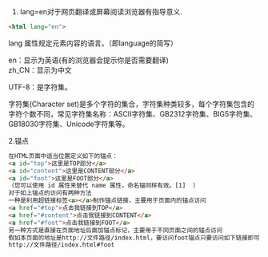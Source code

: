1. lang=en对于网页翻译或屏幕阅读浏览器有指导意义.

```html
<html lang="en">
```

lang 属性规定元素内容的语言。（即language的简写）

en：显示为英语\(有的浏览器会提示你是否需要翻译\)  
zh\_CN：显示为中文

UTF-8：是字符集。

字符集\(Character set\)是多个字符的集合，字符集种类较多，每个字符集包含的字符个数不同，常见字符集名称：ASCII字符集、GB2312字符集、BIG5字符集、 GB18030字符集、Unicode字符集等。

2.锚点

```html
在HTML页面中适当位置定义如下的锚点：
<a id="top">这里是TOP部分</a>
<a id="content">这里是CONTENT部分</a>
<a id="foot">这里是FOOT部分</a>
（您可以使用 id 属性来替代 name 属性，命名锚同样有效。[1]  ）
对于如上锚点的访问有两种方法
一种是利用超链接标签<a></a>制作锚点链接，主要用于页面内的锚点访问
<a href="#top">点击我链接到TOP</a>
<a href="#content">点击我链接到CONTENT</a>
<a href="#foot">点击我链接到FOOT</a>
另一种方式是直接在页面地址后面加锚点标记，主要用于不同页面之间的锚点访问
假如本页面的地址是http://文件路径/index.html，要访问foot锚点只要访问如下链接即可
http://文件路径/index.html#foot
```



